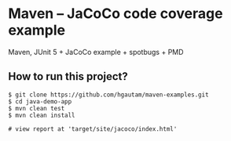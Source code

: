 # Maven – JaCoCo code coverage example
Maven, JUnit 5 + JaCoCo example + spotbugs + PMD

## How to run this project?
```
$ git clone https://github.com/hgautam/maven-examples.git
$ cd java-demo-app
$ mvn clean test
$ mvn clean install

# view report at 'target/site/jacoco/index.html'
```